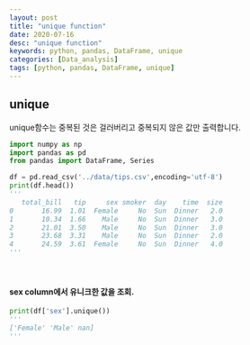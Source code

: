 ```yaml
---
layout: post
title: "unique function"
date: 2020-07-16
desc: "unique function"
keywords: python, pandas, DataFrame, unique
categories: [Data_analysis]
tags: [python, pandas, DataFrame, unique]
---
```


## unique

unique함수는 중복된 것은 걸러버리고 중복되지 않은 값만 출력합니다. 

~~~python
import numpy as np
import pandas as pd
from pandas import DataFrame, Series

df = pd.read_csv('../data/tips.csv',encoding='utf-8')
print(df.head())
'''
   total_bill   tip     sex smoker  day    time  size
0       16.99  1.01  Female     No  Sun  Dinner   2.0
1       10.34  1.66    Male     No  Sun  Dinner   3.0
2       21.01  3.50    Male     No  Sun  Dinner   3.0
3       23.68  3.31    Male     No  Sun  Dinner   2.0
4       24.59  3.61  Female     No  Sun  Dinner   4.0
'''
~~~

<br>

#### sex column에서 유니크한 값을 조회.

~~~python
print(df['sex'].unique())
'''
['Female' 'Male' nan]
'''
~~~
